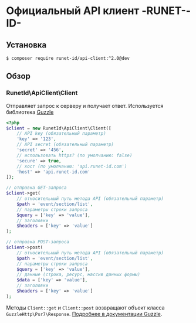 # Официальный API клиент -RUNET--ID-

## Установка

`$ composer require runet-id/api-client:^2.0@dev`

## Обзор

### RunetId\ApiClient\Client

Отправляет запрос к серверу и получает ответ. Используется библиотека [Guzzle](http://guzzlephp.org/)

```php
<?php
$client = new RunetId\ApiClient\Client([
    // API key (обязательный параметр)
    'key' => '123',
    // API secret (обязательный параметр)
    'secret' => '456',
    // использовать https? (по умолчанию: false)
    'secure' => true,
    // хост (по умолчанию: 'api.runet-id.com')
    'host' => 'api.runet-id.com'
]);

// отправка GET-запроса
$client->get(
    // относительный путь метода API (обязательный параметр)
    $path = 'event/section/list',
    // параметры строки запроса
    $query = ['key' => 'value'],
    // заголовки
    $headers = ['key' => 'value']
);

// отправка POST-запроса
$client->post(
    // относительный путь метода API (обязательный параметр)
    $path = 'event/section/list',
    // параметры строки запроса
    $query = ['key' => 'value'],
    // данные (строка, ресурс, массив данных формы)
    $data = ['key' => 'value'],
    // заголовки
    $headers = ['key' => 'value']
);
```
Методы `Client::get` и `Client::post` возвращают объект класса `GuzzleHttp\Psr7\Response`. [Подробнее в документации Guzzle](http://docs.guzzlephp.org/en/latest/quickstart.html#using-responses).
